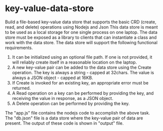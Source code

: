 # key-value-data-store
Build a file-based key-value data store that supports the basic CRD (create, read, and delete) operations using Nodejs and Json
This data store is meant to be used as a local storage for one single process on one
laptop. The data store must be exposed as a library to clients that can instantiate a class and work
with the data store.
The data store will support the following functional requirements.
1. It can be initialized using an optional file path. If one is not provided, it will reliably
create itself in a reasonable location on the laptop.
2. A new key-value pair can be added to the data store using the Create operation. The key
is always a string - capped at 32chars. The value is always a JSON object - capped at
16KB.
3. If Create is invoked for an existing key, an appropriate error must be returned.
4. A Read operation on a key can be performed by providing the key, and receiving the
value in response, as a JSON object.
5. A Delete operation can be performed by providing the key.

The "app.js" file contains the nodejs code to accomplish the above task.
The "db.json" file is a data store where the key-value pair of data are present.
The output of these code is shown in "output" file.
